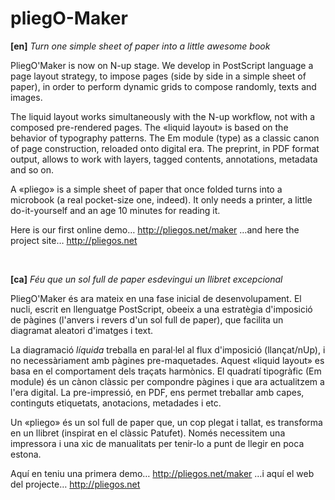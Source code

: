 # pliegO-Maker

**[en]**
_Turn one simple sheet of paper into a little awesome book_

PliegO'Maker is now on N-up stage. We develop in PostScript language a page layout strategy, to impose pages (side by side in a simple sheet of paper), in order to perform dynamic grids to compose randomly, texts and images.

The liquid layout works simultaneously with the N-up workflow, not with a composed pre-rendered pages. The «liquid layout» is based on the behavior of typography patterns. The Em module (type) as a classic canon of page construction, reloaded onto digital era. The preprint, in PDF format output, allows to work with layers, tagged contents, annotations, metadata and so on.

A «pliego» is a simple sheet of paper that once folded turns into a microbook (a real pocket-size one, indeed). It only needs a printer, a little do-it-yourself and an age 10 minutes for reading it.

Here is our first online demo… http://pliegos.net/maker …and here the project site…  http://pliegos.net

<br>

**[ca]**
_Féu que un sol full de paper esdevingui un llibret excepcional_

PliegO'Maker és ara mateix en una fase inicial de desenvolupament. El nucli, escrit en llenguatge PostScript, obeeix a una estratègia d'imposició de pàgines (l'anvers i revers d'un sol full de paper), que facilita un diagramat aleatori d'imatges i text.

La diagramació *líquida* treballa en paral·lel al flux d'imposició (llançat/nUp), i no necessàriament amb pàgines pre-maquetades. Aquest «liquid layout» es basa en el comportament dels traçats harmònics. El quadratí tipogràfic (Em module) és un cànon clàssic per compondre pàgines i que ara actualitzem a l'era digital. La pre-impressió, en PDF, ens permet treballar amb capes, continguts etiquetats, anotacions, metadades i etc.

Un «pliego» és un sol full de paper que, un cop plegat i tallat, es transforma en un llibret (inspirat en el clàssic Patufet). Només necessitem una impressora i una xic de manualitats per tenir-lo a punt de llegir en poca estona.

Aquí en teniu una primera demo… http://pliegos.net/maker …i aquí el web del projecte…  http://pliegos.net
